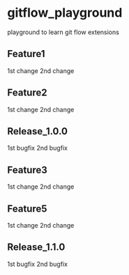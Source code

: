 # gitflow_playground
playground to learn git flow extensions


Feature1
---------
  1st change
  2nd change

Feature2
---------
  1st change
  2nd change


Release_1.0.0
---------
  1st bugfix
  2nd bugfix

Feature3
---------
  1st change
  2nd change

Feature5
---------
  1st change
  2nd change

Release_1.1.0
---------
  1st bugfix
  2nd bugfix
